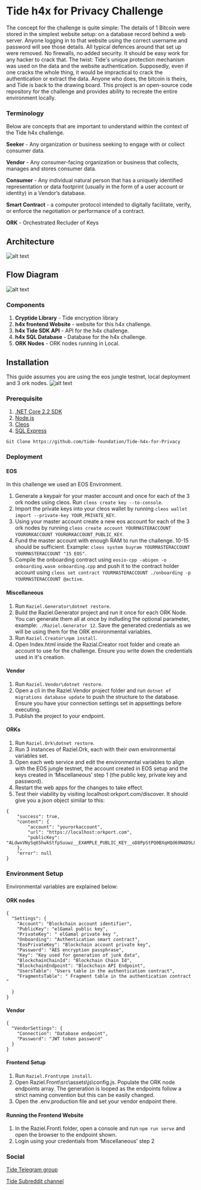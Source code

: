 # Tide h4x for Privacy Challenge

The concept for the challenge is quite simple: The details of 1 Bitcoin were stored in the simplest website setup: on a database record behind a web server. Anyone logging in to that website using the correct username and password will see those details. All typical defences around that set up were removed. No firewalls, no added security. It should be easy work for any hacker to crack that. The twist: Tide's unique protection mechanism was used on the data and the website authentication. Supposedly, even if one cracks the whole thing, it would be impractical to crack the authentication or extract the data. Anyone who does, the bitcoin is theirs, and Tide is back to the drawing board. This project is an open-source code repository for the challenge and provides ability to recreate the entire environment locally.

### Terminology

Below are concepts that are important to understand within the context of the Tide h4x challenge.

**Seeker** - Any organization or business seeking to engage with or collect consumer data.

**Vendor** - Any consumer-facing organization or business that collects, manages and stores consumer data.

**Consumer** - Any individual natural person that has a uniquely identified representation or data footprint (usually in the form of a user account or identity) in a Vendor’s database.

**Smart Contract** - a computer protocol intended to digitally facilitate, verify, or enforce the negotiation or performance of a contract.

**ORK** - Orchestrated Recluder of Keys

## Architecture

![alt text](https://github.com/tide-foundation/Tide-h4x-for-Privacy/blob/master/Tide%20h4x%20Architecture.png "Architecture Diagram")

## Flow Diagram

![alt text](https://github.com/tide-foundation/Tide-h4x-for-Privacy/blob/master/Tide%20h4x%20Workflow.png "Flow Diagram")

### Components

1. **Cryptide Library** - Tide encryption library
1. **h4x frontend Website** - website for this h4x challenge.
1. **h4x Tide SDK API** - API for the h4x challenge.
1. **h4x SQL Database** - Database for the h4x challenge.
1. **ORK Nodes** - ORK nodes running in Local.

## Installation

This guide assumes you are using the eos jungle testnet, local deployment and 3 ork nodes.
![alt text](https://github.com/tide-foundation/Tide-h4x-for-Privacy/blob/master/Tide%h4x%Local.png "Local Setup")

### Prerequisite

1. [.NET Core 2.2 SDK](https://dotnet.microsoft.com/download/dotnet-core/2.2 ".net Core 2.2 Download")
1. [Node.js](https://nodejs.org/en/download/ "node.js Download")
1. [Cleos](https://developers.eos.io/eosio-nodeos/v1.2.0/docs/cleos-overview "Cleos")
1. [SQL Express](https://www.microsoft.com/en-au/sql-server/sql-server-editions-express "SQL Express")

`Git Clone https://github.com/tide-foundation/Tide-h4x-for-Privacy`

### Deployment

#### EOS

In this challenge we used an EOS Environment.

1. Generate a keypair for your master account and once for each of the 3 ork nodes using cleos. Run `cleos create key --to-console`.
1. Import the private keys into your cleos wallet by running `cleos wallet import --private-key YOUR_PRIVATE_KEY`.
1. Using your master account create a new eos account for each of the 3 ork nodes by running `cleos create account YOURMASTERACCOUNT YOURORKACCOUNT YOURORKACCOUNT_PUBLIC_KEY`.
1. Fund the master account with enough RAM to run the challenge. 10-15 should be sufficient. Example: `cleos system buyram YOURMASTERACCOUNT YOURMASTERACCOUNT "15 EOS"`.
1. Compile the onboarding contract using `eosio-cpp -abigen -o onboarding.wasm onboarding.cpp` and push it to the contract holder account using `cleos set contract YOURMASTERACCOUNT ./onboarding -p YOURMASTERACCOUNT @active`.

#### Miscellaneous

1. Run `Raziel.Generator\dotnet restore`.
1. Build the Raziel.Generator project and run it once for each ORK Node. You can generate them all at once by indluding the optional parameter, example: `./Raziel.Generator 12`. Save the generated credentials as we will be using them for the ORK environmental variables.
1. Run `Raziel.Creator\npm install`.
1. Open Index.html inside the Razial.Creator root folder and create an account to use for the challenge. Ensure you write down the credentials used in it's creation.

#### Vendor

1. Run `Raziel.Vendor\dotnet restore`.
1. Open a cli in the Raziel.Vendor project folder and run `dotnet ef migrations database update` to push the structure to the database. Ensure you have your connection settings set in appsettings before executing.
1. Publish the project to your endpoint.

#### ORKs

1. Run `Raziel.Ork\dotnet restore`.
1. Run 3 instances of Raziel.Ork, each with their own environmental variables set.
1. Open each web service and edit the environmental variables to align with the EOS jungle testnet, the account created in EOS setup and the keys created in ‘Miscellaneous’ step 1 (the public key, private key and password).
1. Restart the web apps for the changes to take effect.
1. Test their viability by visiting localhost:orkport.com/discover. It should give you a json object similar to this:

```
{
    "success": true,
    "content": {
        "account": "yourorkaccount",
        "url": "https://localhost:orkport.com",
        "publicKey": "ALdwxVNySq65hwkStfpSuuwz__EXAMPLE_PUBLIC_KEY__oD8PpStPQ0BXqHQd69NAD9LGzQLujEXg=="
    },
    "error": null
}
```

### Environment Setup

Environmental variables are explained below:

#### ORK nodes

```
{
  "Settings": {
    "Account": "Blockchain account identifier",
    "PublicKey": "elGamal public key",
    "PrivateKey": " elGamal private key ",
    "Onboarding": "Authentication smart contract",
    "EosPrivateKey": "Blockchain account private key",
    "Password": "AES encryption passphrase",
    "Key": "Key used for generation of junk data",
    "BlockchainChainId": "Blockchain Chain Id",
    "BlockchainEndpoint": "Blockchain API Endpoint",
    "UsersTable": "Users table in the authentication contract",
    "FragmentsTable": " Fragment table in the authentication contract "

  }
}
```

#### Vendor

```
{
  "VendorSettings": {
    "Connection": "Database endpoint",
    "Password": "JWT token password"
  }
}
```

#### Frontend Setup

1. Run `Raziel.Front\npm install`.
1. Open Raziel.Front\src\assets\js\config.js. Populate the ORK node endpoints array. The generation is looped as the endpoints follow a strict naming convention but this can be easily changed.
1. Open the .env.production file and set your vendor endpoint there.

#### Running the Frontend Website

1. In the Raziel.Front\ folder, open a console and run `npm run serve` and open the browser to the endpoint shown.
1. Login using your credentials from ‘Miscellaneous’ step 2

### Social

[Tide Telegram group](https://t.me/TideFoundation)

[Tide Subreddit channel](https://www.reddit.com/r/TideFoundation)
